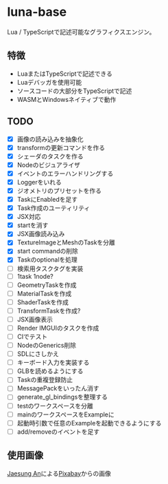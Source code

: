 # luna-base

Lua / TypeScriptで記述可能なグラフィクスエンジン。

## 特徴
 * LuaまたはTypeScriptで記述できる
 * Luaデバッガを使用可能
 * ソースコードの大部分をTypeScriptで記述
 * WASMとWindowsネイティブで動作

## TODO
 * [x] 画像の読み込みを抽象化
 * [x] transformの更新コマンドを作る
 * [x] シェーダのタスクを作る
 * [x] Nodeのビジュアライザ
 * [x] イベントのエラーハンドリングする
 * [x] Loggerをいれる
 * [x] ジオメトリのプリセットを作る
 * [x] TaskにEnabledを足す
 * [x] Task作成のユーティリティ
 * [x] JSX対応
 * [x] startを消す
 * [x] JSX画像読み込み
 * [x] TextureImageとMeshのTaskを分離
 * [x] start commandの削除
 * [x] Taskのoptionalを処理
 * [ ] 検索用タスクタグを実装
 * [ ] 1task 1node?
 * [ ] GeometryTaskを作成
 * [ ] MaterialTaskを作成
 * [ ] ShaderTaskを作成
 * [ ] TransformTaskを作成?
 * [ ] JSX画像表示
 * [ ] Render IMGUIのタスクを作成
 * [ ] CIでテスト
 * [ ] NodeのGenerics削除
 * [ ] SDLにさしかえ
 * [ ] キーボード入力を実装する
 * [ ] GLBを読めるようにする
 * [ ] Taskの重複登録防止
 * [ ] MessagePackをいったん消す
 * [ ] generate_gl_bindingsを整理する
 * [ ] testのワークスペースを分離
 * [ ] mainのワークスペースをExampleに
 * [ ] 起動時引数で任意のExampleを起動できるようにする
 * [ ] add/removeのイベントを足す

## 使用画像
<a href="https://pixabay.com/ja/users/ajs1980518-11074902/?utm_source=link-attribution&amp;utm_medium=referral&amp;utm_campaign=image&amp;utm_content=5365926">Jaesung An</a>による<a href="https://pixabay.com/ja/?utm_source=link-attribution&amp;utm_medium=referral&amp;utm_campaign=image&amp;utm_content=5365926">Pixabay</a>からの画像
